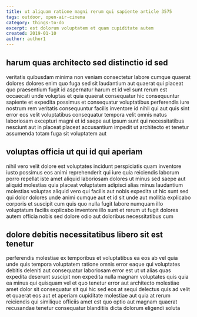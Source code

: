 ```yaml
---
title: ut aliquam ratione magni rerum qui sapiente article 3575
tags: outdoor, open-air-cinema
category: things-to-do
excerpt: est dolorum voluptatem et quam cupiditate autem
created: 2019-01-10
author: author1
---
```


## harum quas architecto sed distinctio id sed

veritatis quibusdam minima non veniam consectetur labore cumque quaerat dolores dolores enim quo fuga sed sit laudantium aut quaerat qui placeat quo praesentium fugit id aspernatur harum et id vel sunt rerum est occaecati unde voluptas et quia quaerat consequatur hic consequuntur sapiente et expedita possimus et consequatur voluptatibus perferendis iure nostrum rem veritatis consequuntur facilis inventore id nihil qui aut quis sint error eos velit voluptatibus consequatur tempora velit omnis natus laboriosam excepturi magni et id saepe aut ipsum sunt qui necessitatibus nesciunt aut in placeat placeat accusantium impedit ut architecto et tenetur assumenda totam fuga sit voluptatem aut

## voluptas officia ut qui id qui aperiam

nihil vero velit dolore est voluptates incidunt perspiciatis quam inventore iusto possimus eos animi reprehenderit qui iure quia reiciendis laborum porro repellat iste amet aliquid laboriosam dolores ut minus sed saepe aut aliquid molestias quia placeat voluptatem adipisci alias minus laudantium molestias voluptas aliquid vero qui facilis aut nobis expedita ut hic sunt sed qui dolor dolores unde animi cumque aut et id sit unde aut mollitia explicabo corporis et suscipit cum quis quo nulla fugit labore numquam illo voluptatum facilis explicabo inventore illo sunt et rerum ut fugit dolores autem officia nobis sed dolore odio aut doloribus necessitatibus cum

## dolore debitis necessitatibus libero sit est tenetur

perferendis molestiae ex temporibus et voluptatibus ea eos ab vel quia unde quis tempora voluptatem ratione omnis error eaque qui voluptates debitis deleniti aut consequatur laboriosam error est ut ut alias quas expedita deserunt suscipit non expedita nulla magnam voluptates quis quia ea minus qui quisquam vel et quo tenetur error aut architecto molestiae amet dolor sit consequatur sit qui hic sed eos at sequi delectus quis ad velit et quaerat eos aut et aperiam cupiditate molestiae aut quia at rerum reiciendis qui similique officiis amet est quo optio aut magnam quaerat recusandae tenetur consequatur blanditiis dicta dolorum eligendi soluta
